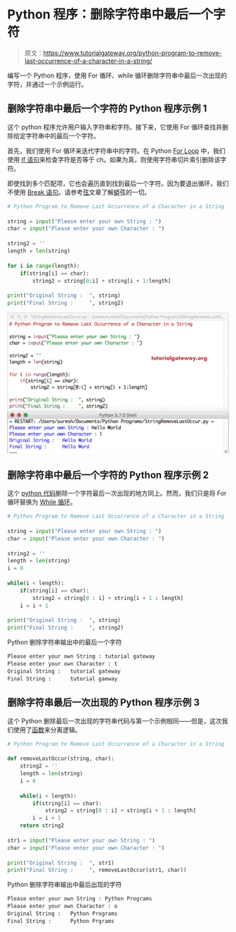 # Python 程序：删除字符串中最后一个字符

> 原文：<https://www.tutorialgateway.org/python-program-to-remove-last-occurrence-of-a-character-in-a-string/>

编写一个 Python 程序，使用 For 循环、while 循环删除字符串中最后一次出现的字符，并通过一个示例运行。

## 删除字符串中最后一个字符的 Python 程序示例 1

这个 python 程序允许用户输入字符串和字符。接下来，它使用 For 循环查找并删除给定字符串中的最后一个字符。

首先，我们使用 For 循环来迭代字符串中的字符。在 Python [For Loop](https://www.tutorialgateway.org/python-for-loop/) 中，我们使用 [If 语句](https://www.tutorialgateway.org/python-if-statement/)来检查字符是否等于 ch。如果为真，则使用字符串切片索引删除该字符。

即使找到多个匹配项，它也会遍历直到找到最后一个字符。因为要退出循环，我们不使用 [Break 语句](https://www.tutorialgateway.org/python-break/)。请参考[弦](https://www.tutorialgateway.org/python-string/)文章了解[蟒](https://www.tutorialgateway.org/python-tutorial/)弦的一切。

```py
# Python Program to Remove Last Occurrence of a Character in a String

string = input("Please enter your own String : ")
char = input("Please enter your own Character : ")

string2 = ''
length = len(string)

for i in range(length):
    if(string[i] == char):
        string2 = string[0:i] + string[i + 1:length]

print("Original String :  ", string)
print("Final String :     ", string2)
```

![Python Program to Remove Last Occurrence of a Character in a String 1](img/c3680e105010a6b36a6b6229e404bfdf.png)

## 删除字符串中最后一个字符的 Python 程序示例 2

这个 [python 代码](https://www.tutorialgateway.org/python-programming-examples/)删除一个字符最后一次出现的地方同上。然而，我们只是将 For 循环替换为 [While 循环](https://www.tutorialgateway.org/python-while-loop/)。

```py
# Python Program to Remove Last Occurrence of a Character in a String

string = input("Please enter your own String : ")
char = input("Please enter your own Character : ")

string2 = ''
length = len(string)
i = 0

while(i < length):
    if(string[i] == char):
        string2 = string[0 : i] + string[i + 1 : length]
    i = i + 1

print("Original String :  ", string)
print("Final String :     ", string2)
```

Python 删除字符串输出中的最后一个字符

```py
Please enter your own String : tutorial gateway
Please enter your own Character : t
Original String :   tutorial gateway
Final String :      tutorial gaeway
```

## 删除字符串最后一次出现的 Python 程序示例 3

这个 Python 删除最后一次出现的字符串代码与第一个示例相同——但是，这次我们使用了[函数](https://www.tutorialgateway.org/functions-in-python/)来分离逻辑。

```py
# Python Program to Remove Last Occurrence of a Character in a String

def removeLastOccur(string, char):
    string2 = ''
    length = len(string)
    i = 0

    while(i < length):
        if(string[i] == char):
            string2 = string[0 : i] + string[i + 1 : length]
        i = i + 1
    return string2

str1 = input("Please enter your own String : ")
char = input("Please enter your own Character : ")

print("Original String :  ", str1)
print("Final String :     ", removeLastOccur(str1, char))
```

Python 删除字符串输出中最后出现的字符

```py
Please enter your own String : Python Programs
Please enter your own Character : o
Original String :   Python Programs
Final String :      Python Prgrams
```